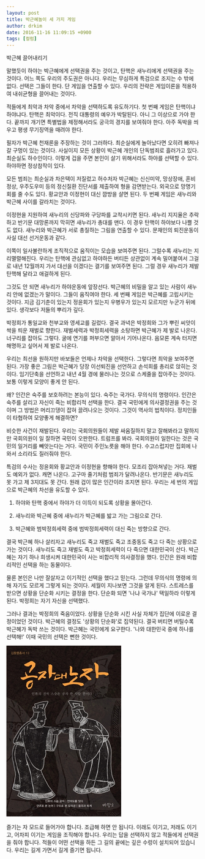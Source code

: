 ```yaml
---
layout: post
title: 박근혜놀이 세 가지 게임
author: drkim
date: 2016-11-16 11:09:15 +0900
tags: [컬럼]
---
```

  


      
박근혜 끌어내리기 

  


말했듯이 하야는 박근혜에게 선택권을 주는 것이고, 탄핵은 새누리에게 선택권을 주는 것이다. 어느 쪽도 우리의 주도권은 아니다. 우리는 무심하게 특검으로 조지는 수 밖에 없다. 선택은 그들이 한다. 단 게임을 연출할 수 있다. 우리의 전략은 게임이론을 적용하여 내쉬균형을 끌어내는 것이다. 

  


적들에게 최악과 차악 중에서 차악을 선택하도록 유도하기다. 첫 번째 게임은 탄핵이냐 하야냐다. 탄핵은 최악이다. 전직 대통령의 예우가 박탈된다. 아니 그 이상으로 가야 한다. 끝까지 개기면 특별법을 제정해서라도 궁극의 경지를 보여줘야 한다. 아주 독박을 씌우고 평생 무기징역을 때려야 한다. 

  


필자가 박근혜 천재론을 주장하는 것이 그러하다. 최순실에게 놀아났다면 오히려 빠져나갈 구멍이 있는 것이다. 사실이지 모든 상황이 박근혜 개인의 단독범죄로 흘러가고 있다. 최순실도 하수인이다. 이렇게 겁을 주면 본인이 살기 위해서라도 하야를 선택할 수 있다. 하야하면 정상참작이 있다. 

  


모든 범죄는 최순실과 차은택이 저질렀고 허수처자 박근혜는 신신미약, 망상장애, 혼비정상, 우주도우미 등의 정신질환 진단서를 제출하여 형을 감면받는다. 외국으로 망명기회를 줄 수도 있다. 황교안과 이정현이 대신 깜방을 살면 된다. 두 번째 게임은 새누리와 박근혜 사이를 갈라치는 것이다. 

  


이정현을 지원하여 새누리의 신당파와 구당파를 교착시키면 된다. 새누리 지지율은 추락하고 반기문 대망론까지 막히면 새누리가 총대를 맨다. 이 경우 탄핵이 하야보다 나쁠 것도 없다. 새누리와 박근혜가 서로 총질하는 그림을 연출할 수 있다. 문재인의 퇴진운동이 사실 대선 선거운동과 같다. 

  


이쪽이 일사불란하게 조직적으로 움직이는 모습을 보여주면 된다. 그럴수록 새누리는 지리멸렬해진다. 우리는 탄핵에 관심없고 하야하든 버티든 상관없이 계속 밀어붙여서 그걸로 내년 12월까지 가서 대선을 이겠다는 결기를 보여주면 된다. 그럴 경우 새누리가 제발 탄핵해 달라고 애걸하게 된다. 

  


그것도 안 되면 새누리가 하야운동에 앞장선다. 박근혜의 비밀을 알고 있는 사람이 새누리 안에 없겠는가 말이다. 그들이 움직여야 한다. 세 번째 게임은 박근혜를 고립시키는 것이다. 지금 김기춘이 있는지 정윤회가 있는지 우병우가 있는지 모르지만 누군가 뒤에 있다. 생각보다 저들의 뿌리가 깊다. 

  


박정희가 통일교와 천부교와 영세교를 길렀다. 결국 과녁은 박정희와 그가 뿌린 씨앗이 싹을 틔운 재벌로 향한다. 재벌세력과 박정희세력을 소탕하면 박근혜가 제 발로 나온다. 너구리를 잡아도 그렇다. 굴에 연기를 퍼부으면 알아서 기어나온다. 음모론 계속 터지면 해명하고 싶어서 제 발로 나온다. 

  


우리는 최선을 원하지만 바보들은 언제나 차악을 선택한다. 그렇다면 최악을 보여주면 된다. 가장 좋은 그림은 박근혜가 당장 이선퇴진을 선언하고 손석희를 총리로 앉히는 것이다. 임기단축을 선언하고 내년 4월 경에 물러나는 것으로 스케줄을 잡아주는 것이다. 보통 이렇게 모양이 좋게 안 된다. 

  


왜? 인간은 숙주를 보호하려는 본능이 있다. 숙주는 국가다. 무의식의 명령이다. 인간은 숙주를 살리고 자신이 죽는 비합리적 선택을 한다. 결국 국민에게 의사결정권을 주는 것이며 그 방법은 머리끄댕이 잡혀 끌려나오는 것이다. 그것이 역사의 법칙이다. 정치인들이 타협하여 모양좋게 해결하면? 

  


비슷한 사건이 재발된다. 우리는 국회의원들이 제발 싸움질하지 말고 잘해봐라고 말하지만 국회의원이 일 잘하면 국민이 오판한다. 트럼프를 봐라. 국회의원이 일한다는 것은 국민의 일거리를 빼앗는다는 거다. 국민이 주인노릇을 해야 한다. 수고스럽지만 집회에 나와서 소리라도 질러줘야 한다. 

  


특검의 수사는 정윤회와 황교안과 이정현을 향해야 한다. 모조리 잡아쳐넣는 거다. 재벌도 예외가 없다. 캐면 나온다. 고구마 줄기처럼 범죄가 달려나온다. 반기문은 새누리도 못 가고 제 3지대도 못 간다. 원래 겁이 많은 인간이라 조지면 된다. 우리는 세 번의 게임으로 박근혜의 차선을 유도할 수 있다. 

  


1) 하야와 탄핵 중에서 하야가 더 이득이 되도록 상황을 몰아간다.   
      
2) 새누리와 박근혜 중에 새누리가 박근혜를 밟고 가는 그림으로 간다.  
      
3) 박근혜와 범박정희세력 중에 범박정희세력이 대신 죽는 방향으로 간다.

  


결국 박근혜 하나 살리자고 새누리도 죽고 재벌도 죽고 조중동도 죽고 다 죽는 상황으로 가는 것이다. 새누리도 죽고 재벌도 죽고 박정희세력이 다 죽으면 대한민국이 산다. 박근혜는 자기 하나 희생시켜 대한민국이 사는 비합리적 의사결정을 했다. 인간은 원래 비합리적인 선택을 하는 동물이다. 

  


물론 본인은 나만 잘살자고 이기적인 선택을 했다고 믿는다. 그런데 무의식의 명령에 의해 자기도 모르게 그렇게 되는 것이다. 세월이 지나보면 그것을 알게 된다. 스트레스를 받으면 상황을 단순화 시키는 결정을 한다. 단순화 되면 '나냐 국가냐' 택일하라 이렇게 된다. 박정희는 자기 자신을 선택했다. 

  


그러나 결과는 박정희의 죽음이었다. 상황을 단순화 시킨 사실 자체가 집단에 이로운 결정이었던 것이다. 박근혜의 결정도 '상황의 단순화'로 집약된다. 결국 버티면 버틸수록 박근혜가 독박 쓰는 것이다. 박근혜는 국민에게 요구한다. '나와 대한민국 중에 하나를 선택해!' 이때 국민의 선택은 뻔한 것이다.

  


  



![](/files/attach/images/199/582/778/555.jpg) 

  


즐기는 자 모드로 들어가야 합니다. 조급해 하면 안 됩니다. 이래도 이기고, 저래도 이기고, 어차피 이기는 게임을 조직해야 합니다. 우리는 답을 선택하지 않고 적들에게 선택권을 줘야 합니다. 적들이 어떤 선택을 하든 그 길의 끝에는 깊은 수렁이 설치되어 있습니다. 우리는 길게 가면서 길게 즐기면 됩니다.